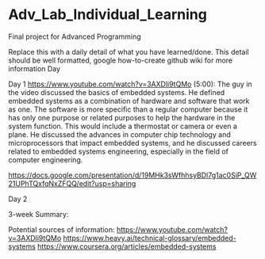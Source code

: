 # Adv_Lab_Individual_Learning
Final project for Advanced Programming

Replace this with a daily detail of what you have learned/done.
This detail should be well formatted, google how-to-create github wiki for more information
Day 




Day 1
https://www.youtube.com/watch?v=3AXDli9tQMo (5:00): The guy in the video discussed the basics of embedded systems. He defined embedded systems as a combination of hardware and software that work as one. The software is more specific than a regular computer because it has only one purpose or related purposes to help the hardware in the system function. This would include a thermostat or camera or even a plane. He discussed the advances in computer chip technology and microprocessors that impact embedded systems, and he discussed careers related to embedded systems engineering, especially in the field of computer engineering.

https://docs.google.com/presentation/d/19MHk3sWfhhsyBDl7g1ac0SiP_QW21UPhTQxfqNxZFQQ/edit?usp=sharing 

Day 2







3-week Summary:


Potential sources of information:
https://www.youtube.com/watch?v=3AXDli9tQMo
https://www.heavy.ai/technical-glossary/embedded-systems 
https://www.coursera.org/articles/embedded-systems 







